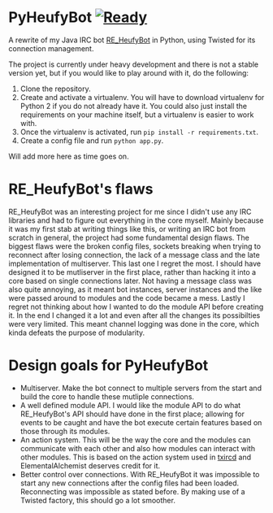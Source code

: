 PyHeufyBot [![Ready](https://badge.waffle.io/heufneutje/pyheufybot.svg?label=ready&title=Ready)](https://waffle.io/heufneutje/pyheufybot)
==========

A rewrite of my Java IRC bot [RE_HeufyBot](https://github.com/Heufneutje/RE_HeufyBot) in Python, 
using Twisted for its connection management.

The project is currently under heavy development and there is not a stable version yet, but if you
would like to play around with it, do the following:

1. Clone the repository.
2. Create and activate a virtualenv. You will have to download virtualenv for Python 2 if you do not
already have it. You could also just install the requirements on your machine itself, but a
virtualenv is easier to work with.
3. Once the virtualenv is activated, run `pip install -r requirements.txt`.
4. Create a config file and run `python app.py`.

Will add more here as time goes on.

RE_HeufyBot's flaws
===================

RE_HeufyBot was an interesting project for me since I didn't use any IRC libraries and had to figure
out everything in the core myself. Mainly because it was my first stab at writing things like 
this, or writing an IRC bot from scratch in general, the project had some fundamental design flaws.
The biggest flaws were the broken config files, sockets breaking when trying to reconnect after
losing connection, the lack of a message class and the late implementation of multiserver. This last
one I regret the most. I should have designed it to be mutliserver in the first place, rather than
hacking it into a core based on single connections later. Not having a message class was also quite
annoying, as it meant bot instances, server instances and the like were passed around to modules and
the code became a mess. Lastly I regret not thinking about how I wanted to do the module API before
creating it. In the end I changed it a lot and even after all the changes its possibilties were very
limited. This meant channel logging was done in the core, which kinda defeats the purpose of
modularity.

Design goals for PyHeufyBot
===========================

- Multiserver. Make the bot connect to multiple servers from the start and build the core to handle
  these mutliple connections.
- A well defined module API. I would like the module API to do what RE_HeufyBot's API should have
  done in the first place; allowing for events to be caught and have the bot execute certain 
  features based on those through its modules.
- An action system. This will be the way the core and the modules can communicate with each other
  and also how modules can interact with other modules. This is based on the action system used in
  [txircd](https://github.com/DesertBus/txircd) and ElementalAlchemist deserves credit for it.
- Better control over connections. With RE_HeufyBot it was impossible to start any new connections 
  after the config files had been loaded. Reconnecting was impossible as stated before. By making 
  use of a Twisted factory, this should go a lot smoother.

